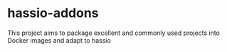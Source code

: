 # hassio-addons
This project aims to package excellent and commonly used projects into Docker images and adapt to hassio
